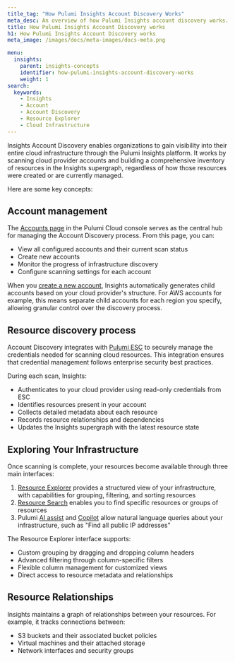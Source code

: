 ```yaml
---
title_tag: "How Pulumi Insights Account Discovery Works"
meta_desc: An overview of how Pulumi Insights account discovery works.
title: How Pulumi Insights Account Discovery works
h1: How Pulumi Insights Account Discovery works
meta_image: /images/docs/meta-images/docs-meta.png

menu:
  insights:
    parent: insights-concepts
    identifier: how-pulumi-insights-account-discovery-works
    weight: 1
search:
  keywords:
    - Insights
    - Account
    - Account Discovery
    - Resource Explorer
    - Cloud Infrastructure
---
```


Insights Account Discovery enables organizations to gain visibility into their entire cloud infrastructure through the Pulumi Insights platform. It works by scanning cloud provider accounts and building a comprehensive inventory of resources in the Insights supergraph, regardless of how those resources were created or are currently managed.

Here are some key concepts:

## Account management

The [Accounts page](/docs/insights/accounts/) in the Pulumi Cloud console serves as the central hub for managing the Account Discovery process. From this page, you can:

- View all configured accounts and their current scan status
- Create new accounts
- Monitor the progress of infrastructure discovery
- Configure scanning settings for each account

When you [create a new account](/docs/insights/get-started/create-accounts/), Insights automatically generates child accounts based on your cloud provider's structure. For AWS accounts for example, this means separate child accounts for each region you specify, allowing granular control over the discovery process.

## Resource discovery process

Account Discovery integrates with [Pulumi ESC](/docs/esc/) to securely manage the credentials needed for scanning cloud resources. This integration ensures that credential management follows enterprise security best practices.

During each scan, Insights:

- Authenticates to your cloud provider using read-only credentials from ESC
- Identifies resources present in your account
- Collects detailed metadata about each resource
- Records resource relationships and dependencies
- Updates the Insights supergraph with the latest resource state

## Exploring Your Infrastructure

Once scanning is complete, your resources become available through three main interfaces:

1. [Resource Explorer](/docs/insights/search/) provides a structured view of your infrastructure, with capabilities for grouping, filtering, and sorting resources
2. [Resource Search](/docs/insights/search/) enables you to find specific resources or groups of resources
3. Pulumi [AI assist](/docs/insights/get-started/using-resource-explorer/#ai-assist-examples) and [Copilot](/docs/pulumi-cloud/copilot/) allow natural language queries about your infrastructure, such as "Find all public IP addresses"

The Resource Explorer interface supports:

- Custom grouping by dragging and dropping column headers
- Advanced filtering through column-specific filters
- Flexible column management for customized views
- Direct access to resource metadata and relationships

## Resource Relationships

Insights maintains a graph of relationships between your resources. For example, it tracks connections between:

- S3 buckets and their associated bucket policies
- Virtual machines and their attached storage
- Network interfaces and security groups
